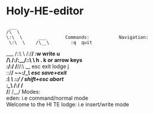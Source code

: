 # Holy-HE-editor
                                                                                   
                                                                                   
     ___                                                                           
    /\  \                                                                          
    \:\  \      ___       Commands:           Navigation:                           
     \:\  \    /\__\        :q  quit                                               
 ___ /::\  \  /:/__/        :w  write            u                                
/\  /:/\:\__\/::\  \                           h . k  or arrow keys                         
\:\/:/  \/__/\/\:\  \__     esc exit lodge       j                                
 \::/__/      ~~\:\/\__\    esc save+exit                                          
  \:\  \         \::/  /    shift+esc abort                                        
   \:\__\        /:/  /                                                            
    \/__/        \/__/    Modes:                                                   
                            eden: i.e command/normal mode                          
  Welcome to the HI TE      lodge: i.e insert/write mode                           
                                                                                   
                                                                                   
                                                                                   
